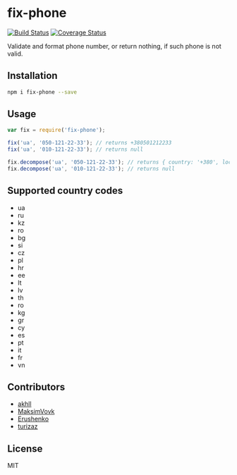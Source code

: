 # fix-phone

[![Build Status](https://secure.travis-ci.org/titarenko/fix-phone.png?branch=master)](https://travis-ci.org/titarenko/fix-phone) 
[![Coverage Status](https://coveralls.io/repos/github/titarenko/fix-phone/badge.svg?branch=master)](https://coveralls.io/github/titarenko/fix-phone?branch=master)

Validate and format phone number, or return nothing, if such phone is not valid.

## Installation

```bash
npm i fix-phone --save
```

## Usage

```js
var fix = require('fix-phone');

fix('ua', '050-121-22-33'); // returns +380501212233
fix('ua', '010-121-22-33'); // returns null

fix.decompose('ua', '050-121-22-33'); // returns { country: '+380', local: '50', phone: '1212233' }
fix.decompose('ua', '010-121-22-33'); // returns null
```

## Supported country codes

- ua
- ru
- kz
- ro
- bg
- si
- cz
- pl
- hr
- ee
- lt
- lv
- th
- ro
- kg
- gr
- cy
- es
- pt
- it
- fr
- vn

## Contributors

- [akhll](https://github.com/akhll)
- [MaksimVovk](https://github.com/MaksimVovk)
- [Erushenko](https://github.com/erushenko)
- [turizaz](https://github.com/turizaz)

## License

MIT
